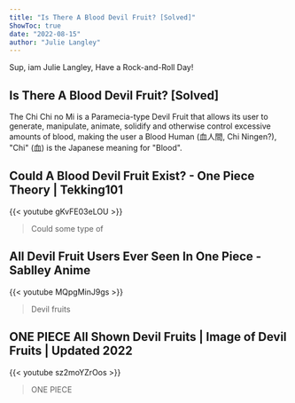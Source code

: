 ```yaml
---
title: "Is There A Blood Devil Fruit? [Solved]"
ShowToc: true 
date: "2022-08-15"
author: "Julie Langley" 
---
```


Sup, iam Julie Langley, Have a Rock-and-Roll Day!
## Is There A Blood Devil Fruit? [Solved]
The Chi Chi no Mi is a Paramecia-type Devil Fruit that allows its user to generate, manipulate, animate, solidify and otherwise control excessive amounts of blood, making the user a Blood Human (血人間, Chi Ningen?), "Chi" (血) is the Japanese meaning for "Blood".

## Could A Blood Devil Fruit Exist? - One Piece Theory | Tekking101
{{< youtube gKvFE03eLOU >}}
>Could some type of 

## All Devil Fruit Users Ever Seen In One Piece  - Sablley Anime
{{< youtube MQpgMinJ9gs >}}
>Devil fruits

## ONE PIECE All Shown Devil Fruits | Image of Devil Fruits | Updated 2022
{{< youtube sz2moYZrOos >}}
>ONE PIECE

